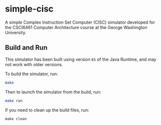 # simple-cisc

A simple Complex Instruction Set Computer (CISC) simulator developed for the CSCI6461 Computer Architecture course at the George Washington University. 

## Build and Run

This simulator has been built using version `65` of the Java Runtime, and may not work with older versions.

To build the simulator, run:

```bash
make
```

Then to launch the simulator from the build, run:

```bash
make run
```

If you need to clean up the build files, run:

```
make clean
```